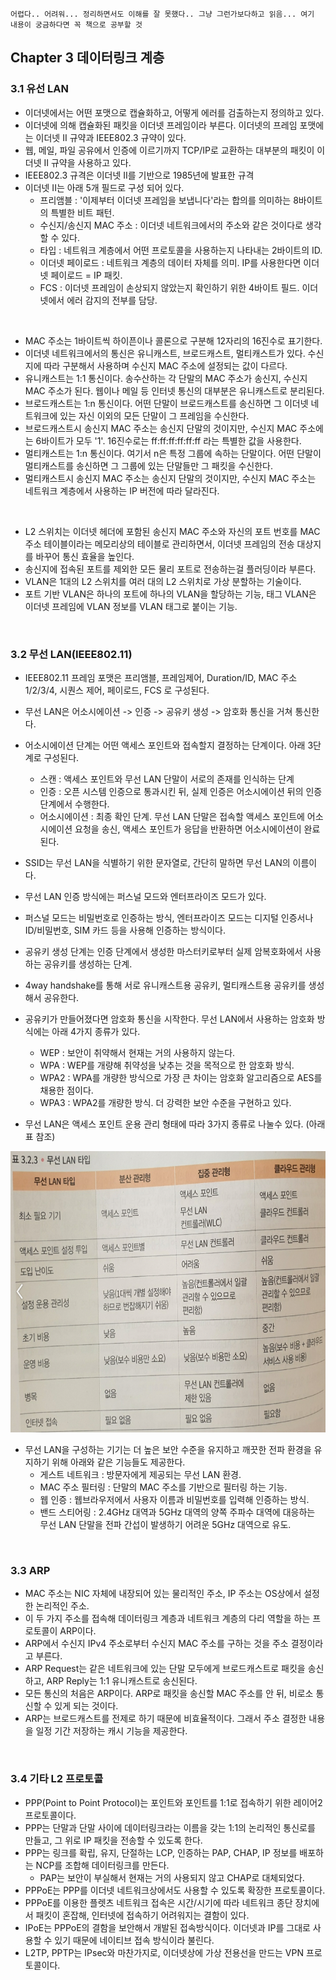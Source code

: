 ```
어렵다.. 어려워... 정리하면서도 이해를 잘 못했다.. 그냥 그런가보다하고 읽음... 여기 내용이 궁금하다면 꼭 책으로 공부할 것
```

## Chapter 3 데이터링크 계층

### 3.1 유선 LAN
- 이더넷에서는 어떤 포맷으로 캡슐화하고, 어떻게 에러를 검출하는지 정의하고 있다.
- 이더넷에 의해 캡슐화된 패킷을 이더넷 프레임이라 부른다. 이더넷의 프레임 포맷에는 이더넷 II 규약과 IEEE802.3 규약이 있다.
- 웹, 메일, 파일 공유에서 인증에 이르기까지 TCP/IP로 교환하는 대부분의 패킷이 이더넷 II 규약을 사용하고 있다.
- IEEE802.3 규격은 이더넷 II를 기반으로 1985년에 발표한 규격
- 이더넷 II는 아래 5개 필드로 구성 되어 있다.
	- 프리앰블 : '이제부터 이더넷 프레임을 보냅니다'라는 합의를 의미하는 8바이트의 특별한 비트 패턴. 
	- 수신지/송신지 MAC 주소 : 이더넷 네트워크에서의 주소와 같은 것이다로 생각할 수 있다.
	- 타입 : 네트워크 계층에서 어떤 프로토콜을 사용하는지 나타내는 2바이트의 ID.
	- 이더넷 페이로드 : 네트워크 계층의 데이터 자체를 의미. IP를 사용한다면 이더넷 페이로드 = IP 패킷.
	- FCS : 이더넷 프레임이 손상되지 않았는지 확인하기 위한 4바이트 필드. 이더넷에서 에러 감지의 전부를 담당.
</br>

- MAC 주소는 1바이트씩 하이픈이나 콜론으로 구분해 12자리의 16진수로 표기한다.
- 이더넷 네트워크에서의 통신은 유니캐스트, 브로드캐스트, 멀티캐스트가 있다. 수신지에 따라 구분해서 사용하며 수신지 MAC 주소에 설정되는 값이 다르다.
- 유니캐스트는 1:1 통신이다. 송수산하는 각 단말의 MAC 주소가 송신지, 수신지 MAC 주소가 된다. 웹이나 메일 등 인터넷 통신의 대부분은 유니캐스트로 분리된다.
- 브로드캐스트는 1:n 통신이다. 어떤 단말이 브로드캐스트를 송신하면 그 이더넷 네트워크에 있는 자신 이외의 모든 단말이 그 프레임을 수신한다.
- 브로드캐스트시 송신지 MAC 주소는 송신지 단말의 것이지만, 수신지 MAC 주소에는 6바이트가 모두 '1'. 16진수로는 ff:ff:ff:ff:ff:ff 라는 특별한 값을 사용한다.
- 멀티캐스트는 1:n 통신이다. 여기서 n은 특정 그룹에 속하는 단말이다. 어떤 단말이 멀티캐스트를 송신하면 그 그룹에 있는 단말들만 그 패킷을 수신한다.
- 멀티캐스트시 송신지 MAC 주소는 송신지 단말의 것이지만, 수신지 MAC 주소는 네트워크 계층에서 사용하는 IP 버전에 따라 달라진다.
</br>

- L2 스위치는 이더넷 헤더에 포함된 송신지 MAC 주소와 자신의 포트 번호를 MAC 주소 테이블이라는 메모리상의 테이블로 관리하면서, 이더넷 프레임의 전송 대상지를 바꾸어 통신 효율을 높인다.
- 송신지에 접속된 포트를 제외한 모든 물리 포트로 전송하는걸 플러딩이라 부른다.
- VLAN은 1대의 L2 스위치를 여러 대의 L2 스위치로 가상 분할하는 기술이다.
- 포트 기반 VLAN은 하나의 포트에 하나의 VLAN을 할당하는 기능, 태그 VLAN은 이더넷 프레임에 VLAN 정보를 VLAN 태그로 붙이는 기능.

</br>

### 3.2 무선 LAN(IEEE802.11)
- IEEE802.11 프레임 포맷은 프리앰블, 프레임제어, Duration/ID, MAC 주소 1/2/3/4, 시퀀스 제어, 페이로드, FCS 로 구성된다.
- 무선 LAN은 어소시에이션 -> 인증 -> 공유키 생성 -> 암호화 통신을 거쳐 통신한다.
- 어소시에이션 단계는 어떤 액세스 포인트와 접속할지 결정하는 단계이다. 아래 3단계로 구성된다.
	- 스캔 : 액세스 포인트와 무선 LAN 단말이 서로의 존재를 인식하는 단계
	- 인증 : 오픈 시스템 인증으로 통과시킨 뒤, 실제 인증은 어소시에이션 뒤의 인증 단계에서 수행한다.
	- 어소시에이션 : 최종 확인 단계. 무선 LAN 단말은 접속할 액세스 포인트에 어소시에이션 요청을 송신, 액세스 포인트가 응답을 반환하면 어소시에이션이 완료된다.
- SSID는 무선 LAN을 식별하기 위한 문자열로, 간단히 말하면 무선 LAN의 이름이다.

- 무선 LAN 인증 방식에는 퍼스널 모드와 엔터프라이즈 모드가 있다.
- 퍼스널 모드는 비밀번호로 인증하는 방식, 엔터프라이즈 모드는 디지털 인증서나 ID/비밀번호, SIM 카드 등을 사용해 인증하는 방식이다.
- 공유키 생성 단계는 인증 단계에서 생성한 마스터키로부터 실제 암복호화에서 사용하는 공유키를 생성하는 단계.
- 4way handshake를 통해 서로 유니캐스트용 공유키, 멀티캐스트용 공유키를 생성해서 공유한다.
- 공유키가 만들어졌다면 암호화 통신을 시작한다. 무선 LAN에서 사용하는 암호화 방식에는 아래 4가지 종류가 있다.
	- WEP : 보안이 취약해서 현재는 거의 사용하지 않는다.
	- WPA : WEP를 개량해 취약성을 낮추는 것을 목적으로 한 암호화 방식.
	- WPA2 : WPA를 개량한 방식으로 가장 큰 차이는 암호화 알고리즘으로 AES를 채용한 점이다.
	- WPA3 : WPA2를 개량한 방식. 더 강력한 보안 수준을 구현하고 있다.
- 무선 LAN은 액세스 포인트 운용 관리 형태에 따라 3가지 종류로 나눌수 있다. (아래 표 참조)
<p><img src="wireless-lan-type.png" height="450"></p>

- 무선 LAN을 구성하는 기기는 더 높은 보안 수준을 유지하고 깨끗한 전파 환경을 유지하기 위해 아래와 같은 기능들도 제공한다.
	- 게스트 네트워크 : 방문자에게 제공되는 무선 LAN 환경.
	- MAC 주소 필터링 : 단말의 MAC 주소를 기반으로 필터링 하는 기능.
	- 웹 인증 : 웹브라우저에서 사용자 이름과 비밀번호를 입력해 인증하는 방식.
	- 밴드 스티어링 : 2.4GHz 대역과 5GHz 대역의 양쪽 주파수 대역에 대응하는 무선 LAN 단말을 전파 간섭이 발생하기 어려운 5GHz 대역으로 유도.

</br>

### 3.3 ARP
- MAC 주소는 NIC 자체에 내장되어 있는 물리적인 주소, IP 주소는 OS상에서 설정한 논리적인 주소.
- 이 두 가지 주소를 접속해 데이터링크 계층과 네트워크 계층의 다리 역할을 하는 프로토콜이 ARP이다.
- ARP에서 수신지 IPv4 주소로부터 수신지 MAC 주소를 구하는 것을 주소 결정이라고 부른다.
- ARP Request는 같은 네트워크에 있는 단말 모두에게 브로드캐스트로 패킷을 송신하고, ARP Reply는 1:1 유니캐스트로 송신된다.
- 모든 통신의 처음은 ARP이다. ARP로 패킷을 송신할 MAC 주소를 안 뒤, 비로소 통신할 수 있게 되는 것이다.
- ARP는 브로드캐스트를 전제로 하기 때문에 비효율적이다. 그래서 주소 결정한 내용을 일정 기간 저장하는 캐시 기능을 제공한다.

</br>

### 3.4 기타 L2 프로토콜
- PPP(Point to Point Protocol)는 포인트와 포인트를 1:1로 접속하기 위한 레이어2 프로토콜이다.
- PPP는 단말과 단말 사이에 데이터링크라는 이름을 갖는 1:1의 논리적인 통신로를 만들고, 그 위로 IP 패킷을 전송할 수 있도록 한다.
- PPP는 링크를 확립, 유지, 단절하는 LCP, 인증하는 PAP, CHAP, IP 정보를 배포하는 NCP를 조합해 데이터링크를 만든다.
	- PAP는 보안이 부실해서 현재는 거의 사용되지 않고 CHAP로 대체되었다.
- PPPoE는 PPP를 이더넷 네트워크상에서도 사용할 수 있도록 확장한 프로토콜이다.
- PPPoE를 이용한 플렛츠 네트워크 접속은 시간/시기에 따라 네트워크 종단 장치에서 패킷이 혼잡해, 인터넷에 접속하기 어려워지는 결함이 있다.
- IPoE는 PPPoE의 결함을 보안해서 개발된 접속방식이다. 이더넷과 IP를 그대로 사용할 수 있기 때문에 네이티브 접속 방식이라 불린다.
- L2TP, PPTP는 IPsec와 마찬가지로, 이더넷상에 가상 전용선을 만드는 VPN 프로토콜이다.


